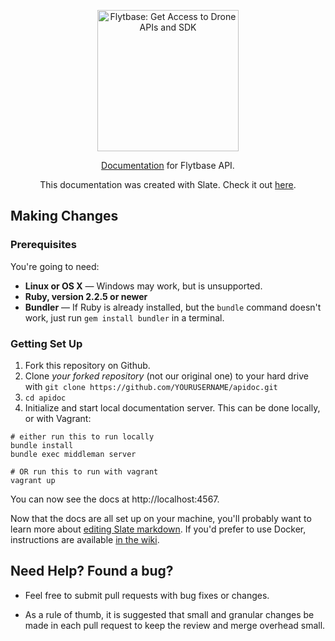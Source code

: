 <p align="center">
  <img src="https://downloads.flytbase.com/flytwebsite/2017/04/Flyt-base-logo-1.png" alt="Flytbase: Get Access to Drone APIs and SDK" width="226">
  <br>
  <!-- <a href="https://travis-ci.org/lord/slate"><img src="https://travis-ci.org/lord/slate.svg?branch=master" alt="Build Status"></a> -->
</p>

<p align="center"><a href="api.flytbase.com">Documentation</a> for Flytbase API.</p>

<p align="center">This documentation was created with Slate. Check it out <a href="https://lord.github.io/slate">here</a>.</p>

Making Changes
------------------------------

### Prerequisites

You're going to need:

 - **Linux or OS X** — Windows may work, but is unsupported.
 - **Ruby, version 2.2.5 or newer**
 - **Bundler** — If Ruby is already installed, but the `bundle` command doesn't work, just run `gem install bundler` in a terminal.

### Getting Set Up

1. Fork this repository on Github.
2. Clone *your forked repository* (not our original one) to your hard drive with `git clone https://github.com/YOURUSERNAME/apidoc.git`
3. `cd apidoc`
4. Initialize and start local documentation server. This can be done locally, or with Vagrant:

```shell
# either run this to run locally
bundle install
bundle exec middleman server

# OR run this to run with vagrant
vagrant up
```
You can now see the docs at http://localhost:4567.

Now that the docs are all set up on your machine, you'll probably want to learn more about [editing Slate markdown](https://github.com/lord/slate/wiki/Markdown-Syntax).
If you'd prefer to use Docker, instructions are available [in the wiki](https://github.com/lord/slate/wiki/Docker).

Need Help? Found a bug?
--------------------

<!-- * [Submit an issue](https://github.com/flytbase/apidoc/issues) to the Flytbase API Doc Github if you need any help. -->

* Feel free to submit pull requests with bug fixes or changes.

* As a rule of thumb, it is suggested that small and granular changes be made in each pull request to keep the review and merge overhead small.
